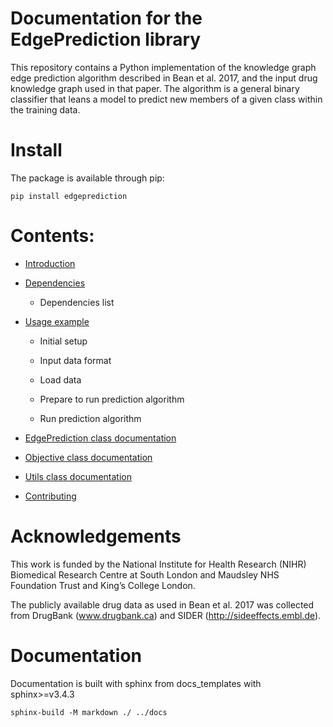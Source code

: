 # Documentation for the EdgePrediction library

This repository contains a Python implementation of the knowledge graph edge prediction algorithm described in Bean et al. 2017, and the input drug knowledge graph used in that paper. The algorithm is a general binary classifier that leans a model to predict new members of a given class within the training data. 

# Install

The package is available through pip:

```
pip install edgeprediction
```

# Contents:

* [Introduction](docs/markdown/IntroductionDoc.md)

* [Dependencies](docs/markdown/DependenciesDoc.md)

  * Dependencies list


* [Usage example](docs/markdown/ExampleUseDoc.md)

  * Initial setup

  * Input data format

  * Load data

  * Prepare to run prediction algorithm

  * Run prediction algorithm

* [EdgePrediction class documentation](docs/markdown/EdgePredictionDoc.md)

* [Objective class documentation](docs/markdown/ObjectiveDoc.md)

* [Utils class documentation](docs/markdown/UtilsDoc.md)

* [Contributing](docs/markdown/ContributingDoc.md)

# Acknowledgements
This work is funded by the National Institute for Health Research (NIHR) Biomedical Research Centre at South London and Maudsley NHS Foundation Trust and King’s College London.

The publicly available drug data as used in Bean et al. 2017 was collected from DrugBank (www.drugbank.ca) and SIDER (http://sideeffects.embl.de).

# Documentation
Documentation is built with sphinx from docs_templates with sphinx>=v3.4.3
```
sphinx-build -M markdown ./ ../docs
```
